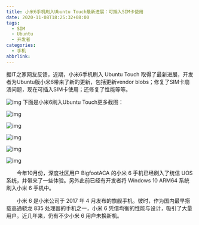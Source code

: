 ```yaml
---
title: 小米6手机刷入Ubuntu Touch最新进展：可插入SIM卡使用
date: 2020-11-08T18:25:32+08:00
tags:
  - SIM
  - Ubuntu
  - 开发者
categories:
  - 手机
abbrlink:
---
```


据IT之家网友反馈，近期，小米6手机刷入 Ubuntu Touch 取得了最新进展，开发者为Ubuntu版小米6带来了新的更新，包括更新vendor blobs；修复了SIM卡崩溃问题，现在可插入SIM卡使用；还修复了性能等等。

![img](https://cdn.jsdelivr.net/gh/yakeing/Documentation@main/Hexo/images/19eb-kcieyvz9725573.jpg)
下面是小米6刷入Ubuntu Touch更多截图：

![img](https://cdn.jsdelivr.net/gh/yakeing/Documentation@main/Hexo/images/85c9-kcieyvz9725572.jpg)

![img](https://cdn.jsdelivr.net/gh/yakeing/Documentation@main/Hexo/images/4b4e-kcieyvz9725693.jpg)

![img](https://cdn.jsdelivr.net/gh/yakeing/Documentation@main/Hexo/images/c6ed-kcieyvz9725692.jpg)

![img](https://cdn.jsdelivr.net/gh/yakeing/Documentation@main/Hexo/images/e2e0-kcieyvz9725766.jpg)

![img](https://cdn.jsdelivr.net/gh/yakeing/Documentation@main/Hexo/images/1935-kcieyvz9725765.jpg)

　　今年10月份，深度社区用户 BigfootACA 的小米 6 手机已经刷入了统信 UOS 系统，并带来了一些体验。另外此前已经有开发者将 Windows 10 ARM64 系统刷入小米 6 手机中。

　　小米 6 是小米公司于 2017 年 4 月发布的旗舰手机。彼时，作为国内最早搭载高通骁龙 835 处理器的手机之一，小米 6 凭借均衡的性能与设计，吸引了大量用户。近几年来，仍有不少小米 6 用户未换新机。